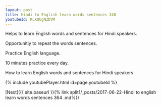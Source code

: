 ```yaml
---
layout: post
title: Hindi to English learn words sentences 340 
youtubeId: KLkQUgNZDVM
---
```

 
 
Helps to learn English words and sentences for Hindi speakers.

Opportunitiy to repeat the words sentences. 

Practice English language. 
 
10 minutes practice every day. 
 
How to learn English words and sentences for Hindi speakers 
 
{% include youtubePlayer.html id=page.youtubeId %}
 
 
[Next]({{ site.baseurl }}{% link  split1/_posts/2017-06-22-Hindi to english learn words sentences 364 .md%})
 
